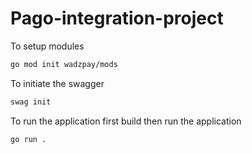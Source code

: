 # Pago-integration-project

To setup modules

```bash
go mod init wadzpay/mods
```
To initiate the swagger
```bash
swag init
```

To run the application first build then run the application

```bash
go run .
```
